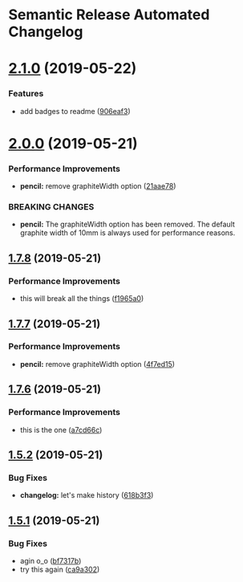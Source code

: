 # Semantic Release Automated Changelog

# [2.1.0](https://github.com/blackfalcon/travisreleasetest/compare/v2.0.0...v2.1.0) (2019-05-22)


### Features

* add badges to readme ([906eaf3](https://github.com/blackfalcon/travisreleasetest/commit/906eaf3))

# [2.0.0](https://github.com/blackfalcon/travisreleasetest/compare/v1.7.8...v2.0.0) (2019-05-21)


### Performance Improvements

* **pencil:** remove graphiteWidth option ([21aae78](https://github.com/blackfalcon/travisreleasetest/commit/21aae78))


### BREAKING CHANGES

* **pencil:** The graphiteWidth option has been removed.
The default graphite width of 10mm is always used for performance reasons.

## [1.7.8](https://github.com/blackfalcon/travisreleasetest/compare/v1.7.7...v1.7.8) (2019-05-21)


### Performance Improvements

* this will break all the things ([f1965a0](https://github.com/blackfalcon/travisreleasetest/commit/f1965a0))

## [1.7.7](https://github.com/blackfalcon/travisreleasetest/compare/v1.7.6...v1.7.7) (2019-05-21)


### Performance Improvements

* **pencil:** remove graphiteWidth option ([4f7ed15](https://github.com/blackfalcon/travisreleasetest/commit/4f7ed15))

## [1.7.6](https://github.com/blackfalcon/travisreleasetest/compare/v1.7.5...v1.7.6) (2019-05-21)


### Performance Improvements

* this is the one ([a7cd66c](https://github.com/blackfalcon/travisreleasetest/commit/a7cd66c))

## [1.5.2](https://github.com/blackfalcon/travisreleasetest/compare/v1.5.1...v1.5.2) (2019-05-21)


### Bug Fixes

* **changelog:** let's make history ([618b3f3](https://github.com/blackfalcon/travisreleasetest/commit/618b3f3))

## [1.5.1](https://github.com/blackfalcon/travisreleasetest/compare/v1.5.0...v1.5.1) (2019-05-21)


### Bug Fixes

* agin o_o ([bf7317b](https://github.com/blackfalcon/travisreleasetest/commit/bf7317b))
* try this again ([ca9a302](https://github.com/blackfalcon/travisreleasetest/commit/ca9a302))
